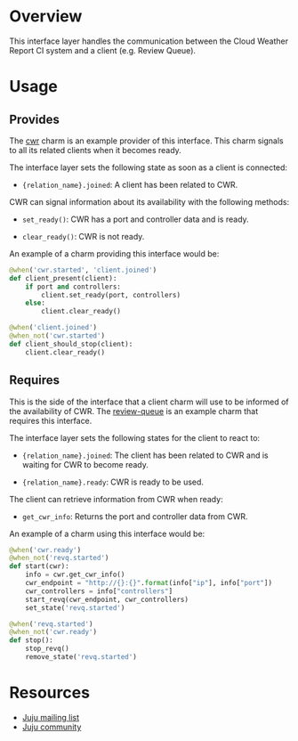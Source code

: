 # Overview

This interface layer handles the communication between the Cloud Weather
Report CI system and a client (e.g. Review Queue).


# Usage

## Provides

The [cwr][] charm is an example provider of this interface. This charm signals
to all its related clients when it becomes ready.

[cwr]: https://github.com/juju-solutions/layer-cwr

The interface layer sets the following state as soon as a client is connected:

  * `{relation_name}.joined`: A client has been related to CWR.

CWR can signal information about its availability with the following methods:

  * `set_ready()`: CWR has a port and controller data and is ready.

  * `clear_ready()`: CWR is not ready.

An example of a charm providing this interface would be:

```python
@when('cwr.started', 'client.joined')
def client_present(client):
    if port and controllers:
        client.set_ready(port, controllers)
    else:
        client.clear_ready()

@when('client.joined')
@when_not('cwr.started')
def client_should_stop(client):
    client.clear_ready()
```

## Requires

This is the side of the interface that a client charm will use to be informed
of the availability of CWR. The [review-queue][] is an example charm that
requires this interface.

[review-queue]: https://github.com/juju-solutions/review-queue-charm

The interface layer sets the following states for the client to react to:

  * `{relation_name}.joined`: The client has been related to CWR and is waiting
  for CWR to become ready.

  * `{relation_name}.ready`: CWR is ready to be used.

The client can retrieve information from CWR when ready:

  * `get_cwr_info`: Returns the port and controller data from CWR.

An example of a charm using this interface would be:

```python
@when('cwr.ready')
@when_not('revq.started')
def start(cwr):
    info = cwr.get_cwr_info()
    cwr_endpoint = "http://{}:{}".format(info["ip"], info["port"])
    cwr_controllers = info["controllers"]
    start_revq(cwr_endpoint, cwr_controllers)
    set_state('revq.started')

@when('revq.started')
@when_not('cwr.ready')
def stop():
    stop_revq()
    remove_state('revq.started')
```


# Resources

- [Juju mailing list](https://lists.ubuntu.com/mailman/listinfo/juju)
- [Juju community](https://jujucharms.com/community)

